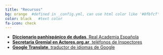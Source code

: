 ```yaml
---
title: "Recursos"
bg: orange  #defined in _config.yml, can use html color like '#0fbfcf'
color: black   #text color
fa-icon: check
---
```

- [**Diccionario panhispánico de dudas**, Real Academia Española](http://www.rae.es/recursos/diccionarios/dpd) 
- [**Secretaria Gremial en Actores.org.ar**, teléfonos de Inspectores](http://www.actores.org.ar/institucional/secretaria-gremial)
- [**Google Translate**, traductor de idiomas de Google](http://translate.google.com)